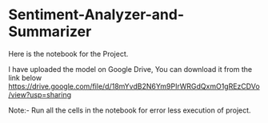 # Sentiment-Analyzer-and-Summarizer

Here is the notebook for the Project.

I have uploaded the model on Google Drive, You can download it from the link below
https://drive.google.com/file/d/18mYvdB2N6Ym9PIrWRGdQxmO1gREzCDVo/view?usp=sharing

Note:- Run all the cells in the notebook for error less execution of project.
